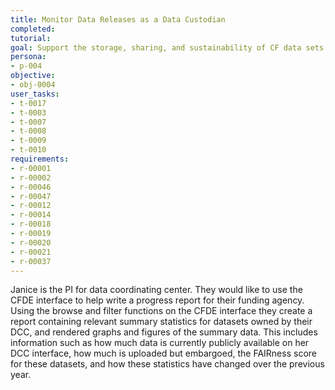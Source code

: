 ```yaml
---
title: Monitor Data Releases as a Data Custodian
completed:
tutorial:
goal: Support the storage, sharing, and sustainability of CF data sets
persona:
- p-004
objective:
- obj-0004
user_tasks:
- t-0017
- t-0003
- t-0007
- t-0008
- t-0009
- t-0010
requirements:
- r-00001
- r-00002
- r-00046
- r-00047
- r-00012
- r-00014
- r-00018
- r-00019
- r-00020
- r-00021
- r-00037
---
```




Janice is the PI for data coordinating center. They would like
to use the CFDE interface to help write a progress report for their funding agency.
Using the browse and filter functions on the CFDE interface they create a report
containing relevant summary statistics for datasets owned by their DCC, and
rendered graphs and figures of the summary data. This includes information such
as how much data is currently publicly available on her DCC interface, how much is
uploaded but embargoed, the FAIRness score for these datasets, and how these
statistics have changed over the previous year.
